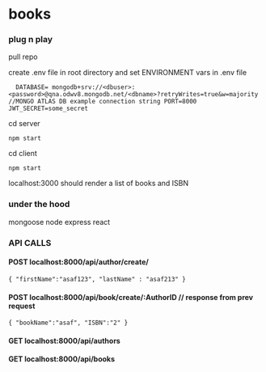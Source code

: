 # books

### plug n play



pull repo 

create .env file in root directory and set ENVIRONMENT vars in .env file

`  DATABASE= mongodb+srv://<dbuser>:<password>@qna.odwv8.mongodb.net/<dbname>?retryWrites=true&w=majority //MONGO ATLAS DB example connection string
  PORT=8000
  JWT_SECRET=some_secret`

cd server

`npm start`

cd client 

`npm start`

localhost:3000 should render a list of books and ISBN

### under the hood 

mongoose node express react

### API CALLS 

#### POST localhost:8000/api/author/create/

`{
 "firstName":"asaf123",
 "lastName" : "asaf213"
}`

#### POST localhost:8000/api/book/create/:AuthorID // response from prev request

`{
 "bookName":"asaf",
 "ISBN":"2"
}`

#### GET localhost:8000/api/authors

#### GET localhost:8000/api/books


